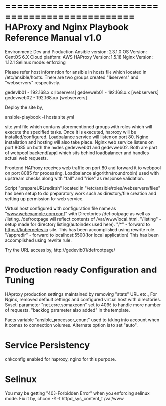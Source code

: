================================================
HAProxy and Nginx Playbook Reference Manual v1.0
================================================

Environment: Dev and Production
Ansible version: 2.3.1.0
OS Version: CentOS 6.X
Cloud platform: AWS
HAProxy Version: 1.5.18
Nginx Version: 1.12.1
Selinux mode: enforcing

Please refer host information for ansible in hosts file which located in /etc/ansible/hosts. There are two groups created "lbservers" and "webservers" respectively.

gedevlb01 - 192.168.x.x [lbservers]
gedevweb01 - 192.168.x.x [webservers]
gedevweb02 - 192.168.x.x [webservers]

Deploy the site by,

ansible-playbook -i hosts site.yml

site.yml file which contains aforementioned groups with roles which will execute the specified tasks. Once it is executed, haproxy will be installed/configured. Loadbalance service will listen on port 80. Nginx installation and hosting will also take place. Nginx web service listens on port 8085 on both the nodes gedevweb01 and gedevweb02. Both are part of webpool backend[app] which sits behind loadbalancer and handles actual web requests. 

Frontend HAProxy receives web traffic on port 80 and forward it to webpool on port 8085 for processing. 
Loadbalance algorithm(roundrobin) used with upstream checks along with "fall" and "rise" as response validation.

Script "prepareURLredir.sh" located in "/etc/ansible/roles/webservers/files" has been setup to do preparatory work such as directory/file creation and setting up permission for web service.

Virtual host configured with configuration file name as "www.webexample.com.conf" with Directories /defrootpage as well as /listing. /defrootpage will reflect contents of /var/www/local.html.
"/listing" - setup made for directory listing(autoindex used here).
"/*" - forward to https://kubernetes.io site. This has been accomplished using rewrite rule.
"/appredir" - forward to localhost:5500(for local application) This has been accomplished using rewrite rule.

Try the URL access by,
http://gedevlb01/defrootpage/


Production ready Configuration and Tuning
=========================================

HAproxy production settings maintained by removing "stats" URL etc.,
For Nginx, removed default settings and configured virtual host with directories. Sysctl parameter "net.core.somaxconn" set to 4096 to handle more number of requests. "backlog parameter also added" in the template.

Facts variable "ansible_processor_count" used to taking into account when it comes to connection volumes. Alternate option is to set "auto".

Service Persistency
===================

chkconfig enabled for haproxy, nginx for this purpose.

Selinux
=======

You may be getting "403-Forbidden Error" when you enforcing selinux mode. Fix it by,
chcon -R -t httpd_sys_content_t /var/www


